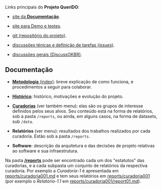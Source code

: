 
Links principais do **Projeto QueriDO**:

* [site da **Documentação**](https://okfn-brasil.github.io/queriDO/site/).

* [site para Demo e testes](https://okfn-brasil.github.io/queriDO/).

* [git (repositório do projeto)](https://github.com/okfn-brasil/queriDO).

* [discussões ténicas e definição de tarefas (*issues*)](https://github.com/okfn-brasil/queriDO/issues).

* [discussões gerais (DiscussOKBR)](https://discuss.okfn.org/c/local-groups/okbr).

## Documentação

* [**Metodologia** (index)](index.md): breve explicação de como funciona,  e procedimentos a seguir para colaborar.

* [**Histórico**](historico.md): histórico, motivações e evolução do projeto.

* [**Curadorias**](curadorias.md) (ver também menu): elas são os grupos de interesse definidos pelos seus alvos. Seu conteúdo está na forma de relatórios, sob a pasta `/reports`, ou ainda, em alguns casos, na forma de datasets, sub `/data`.

* **Relatórios** (ver menu): resultados dos trabalhos realizados por cada curadoria. Estão sob a pasta `/reports`. 

* **Software**: descrição da arquitetura e das decisões de projeto relativas ao software e sua infraestrutura.

Na pasta [**/reports**](reports) pode ser encontrado cada um dos "estatutos" das curadorias, e a cada subpasta um conjunto de relatórios da respectiva curadoria. Por exemplo a *Curadoria-1* é apresentada em [reports/curadoria001.md](reports/curadoria001.md) e tem seus relatórios em [reports/curadoria001](reports/curadoria001) (por exemplo o *Relatório-1.1* em [reports/curadoria001/report01.md](reports/curadoria001/report01.md)).
